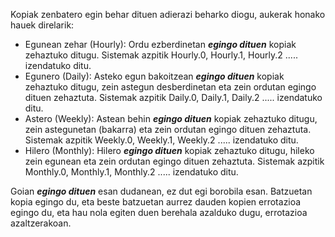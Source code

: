 Kopiak zenbatero egin behar dituen adierazi beharko diogu, aukerak honako hauek direlarik:

- Egunean zehar (Hourly): Ordu ezberdinetan ***egingo dituen*** kopiak zehaztuko ditugu. Sistemak azpitik Hourly.0, Hourly.1, Hourly.2 ..... izendatuko ditu.
- Egunero (Daily): Asteko egun bakoitzean ***egingo dituen*** kopiak zehaztuko ditugu, zein astegun desberdinetan eta zein ordutan egingo dituen zehaztuta. Sistemak azpitik Daily.0, Daily.1, Daily.2 ..... izendatuko ditu.
- Astero (Weekly): Astean behin ***egingo dituen*** kopiak zehaztuko ditugu, zein astegunetan (bakarra) eta zein ordutan egingo dituen zehaztuta. Sistemak azpitik Weekly.0, Weekly.1, Weekly.2 ..... izendatuko ditu.
- Hilero (Monthly): Hilero ***egingo dituen*** kopiak zehaztuko ditugu, hileko zein egunean eta zein ordutan egingo dituen zehaztuta. Sistemak azpitik Monthly.0, Monthly.1, Monthly.2 ..... izendatuko ditu.

Goian ***egingo dituen*** esan dudanean, ez dut egi borobila esan. Batzuetan kopia egingo du, eta beste batzuetan aurrez dauden kopien errotazioa egingo du, eta hau nola egiten duen berehala azalduko dugu, errotazioa azaltzerakoan.
